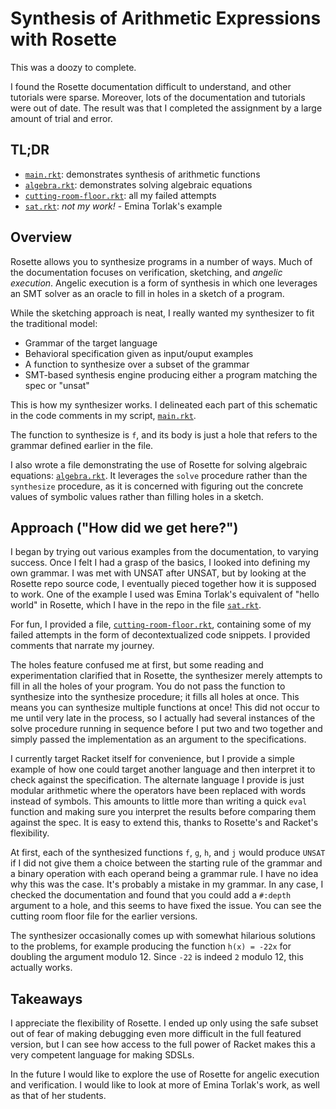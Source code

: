# Synthesis of Arithmetic Expressions with Rosette
This was a doozy to complete.

I found the Rosette documentation difficult to understand, and other tutorials
were sparse. Moreover, lots of the documentation and tutorials were out of
date. The result was that I completed the assignment by a large amount of trial
and error.

## TL;DR
* [`main.rkt`](./main.rkt): demonstrates synthesis of arithmetic functions
* [`algebra.rkt`](./algebra.rkt): demonstrates solving algebraic equations
* [`cutting-room-floor.rkt`](./cutting-room-floor.rkt): all my failed attempts
* [`sat.rkt`](./sat.rkt): *not my work!* - Emina Torlak's example

## Overview
Rosette allows you to synthesize programs in a number of ways. Much of the
documentation focuses on verification, sketching, and _angelic execution_. Angelic
execution is a form of synthesis in which one leverages an SMT solver as an
oracle to fill in holes in a sketch of a program.

While the sketching approach is neat, I really wanted my synthesizer to fit the
traditional model:

* Grammar of the target language
* Behavioral specification given as input/ouput examples
* A function to synthesize over a subset of the grammar
* SMT-based synthesis engine producing either a program matching the spec or
  "unsat"

This is how my synthesizer works. I delineated each part of this schematic in
the code comments in my script, [`main.rkt`](./main.rkt).

The function to synthesize is `f`, and its body is just a hole that refers to
the grammar defined earlier in the file.

I also wrote a file demonstrating the use of Rosette for solving algebraic
equations: [`algebra.rkt`](./algebra.rkt). It leverages the `solve` procedure
rather than the `synthesize` procedure, as it is concerned with figuring out
the concrete values of symbolic values rather than filling holes in a sketch.

## Approach ("How did we get here?")
I began by trying out various examples from the documentation, to varying
success. Once I felt I had a grasp of the basics, I looked into defining my own
grammar. I was met with UNSAT after UNSAT, but by looking at the Rosette repo
source code, I eventually pieced together how it is supposed to work. One of
the example I used was Emina Torlak's equivalent of "hello world" in Rosette,
which I have in the repo in the file [`sat.rkt`](./sat.rkt).

For fun, I provided a file,
[`cutting-room-floor.rkt`](./cutting-room-floor.rkt), containing some of my
failed attempts in the form of decontextualized code snippets. I provided
comments that narrate my journey.

The holes feature confused me at first, but some reading and experimentation
clarified that in Rosette, the synthesizer merely attempts to fill in all the
holes of your program. You do not pass the function to synthesize into the
synthesize procedure; it fills all holes at once. This means you can synthesize
multiple functions at once! This did not occur to me until very late in the
process, so I actually had several instances of the solve procedure running in
sequence before I put two and two together and simply passed the implementation
as an argument to the specifications.

I currently target Racket itself for convenience, but I provide a simple
example of how one could target another language and then interpret it to check
against the specification. The alternate language I provide is just modular
arithmetic where the operators have been replaced with words instead of
symbols. This amounts to little more than writing a quick `eval` function and
making sure you interpret the results before comparing them against the spec.
It is easy to extend this, thanks to Rosette's and Racket's flexibility.

At first,
each of the synthesized functions `f`, `g`, `h`, and `j` would produce `UNSAT` if I
did not give them a choice between the starting rule of the grammar and a
binary operation with each operand being a grammar rule. I have no idea why
this was the case. It's probably a mistake in my grammar. In any case, I
checked the documentation and found that you could add a `#:depth` argument to
a hole, and this seems to have fixed the issue. You can see the cutting room
floor file for the earlier versions.

The synthesizer occasionally comes up with somewhat hilarious solutions to the
problems, for example producing the function `h(x) = -22x` for doubling the
argument modulo 12. Since `-22` is indeed `2` modulo 12, this actually works.

## Takeaways
I appreciate the flexibility of Rosette. I ended up only using the safe subset
out of fear of making debugging even more difficult in the full featured
version, but I can see how access to the full power of Racket makes this a very
competent language for making SDSLs.

In the future I would like to explore the use of Rosette for angelic execution
and verification. I would like to look at more of Emina Torlak's work, as well
as that of her students.
